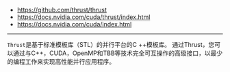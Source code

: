 - https://github.com/thrust/thrust
- https://docs.nvidia.com/cuda/thrust/index.html
- https://docs.nvidia.com/cuda/index.html

---
`Thrust`是基于标准模板库（STL）的并行平台的C ++模板库。 通过Thrust，您可以通过与C++，CUDA，OpenMP和TBB等技术完全可互操作的高级接口，以最少的编程工作来实现高性能并行应用程序。